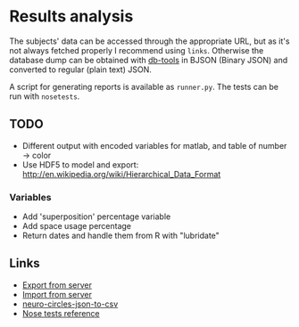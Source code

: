 # Results analysis

The subjects' data can be accessed through the appropriate URL, but as it's not always fetched properly I recommend using `links`. Otherwise the database dump can be obtained with [db-tools](https://github.com/meteor-london/db-tools) in BJSON (Binary JSON) and converted to regular (plain text) JSON.

A script for generating reports is available as `runner.py`. The tests can be run with `nosetests`.

## TODO

- Different output with encoded variables for matlab, and table of number -> color
- Use HDF5 to model and export: http://en.wikipedia.org/wiki/Hierarchical_Data_Format

### Variables

- Add 'superposition' percentage variable
- Add space usage percentage
- Return dates and handle them from R with "lubridate"

## Links

- [Export from server](https://gist.github.com/olizilla/5209369)
- [Import from server](https://gist.github.com/IslamMagdy/5519514)
- [neuro-circles-json-to-csv](https://github.com/chudichudichudi/neuro-circles-json-to-csv)
- [Nose tests reference](http://pythontesting.net/framework/nose/nose-fixture-reference/)